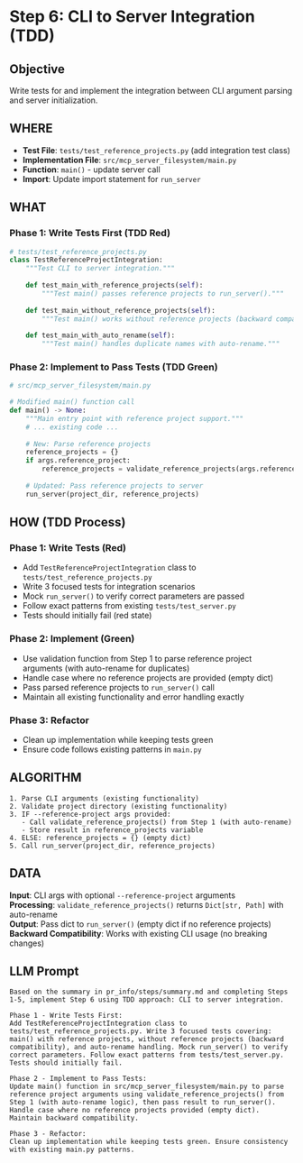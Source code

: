 # Step 6: CLI to Server Integration (TDD)

## Objective
Write tests for and implement the integration between CLI argument parsing and server initialization.

## WHERE
- **Test File**: `tests/test_reference_projects.py` (add integration test class)
- **Implementation File**: `src/mcp_server_filesystem/main.py`
- **Function**: `main()` - update server call
- **Import**: Update import statement for `run_server`

## WHAT

### Phase 1: Write Tests First (TDD Red)
```python
# tests/test_reference_projects.py
class TestReferenceProjectIntegration:
    """Test CLI to server integration."""
    
    def test_main_with_reference_projects(self):
        """Test main() passes reference projects to run_server()."""
        
    def test_main_without_reference_projects(self):
        """Test main() works without reference projects (backward compatibility)."""
        
    def test_main_with_auto_rename(self):
        """Test main() handles duplicate names with auto-rename."""
```

### Phase 2: Implement to Pass Tests (TDD Green)
```python
# src/mcp_server_filesystem/main.py

# Modified main() function call
def main() -> None:
    """Main entry point with reference project support."""
    # ... existing code ...
    
    # New: Parse reference projects
    reference_projects = {}
    if args.reference_project:
        reference_projects = validate_reference_projects(args.reference_project)
    
    # Updated: Pass reference projects to server
    run_server(project_dir, reference_projects)
```

## HOW (TDD Process)

### Phase 1: Write Tests (Red)
- Add `TestReferenceProjectIntegration` class to `tests/test_reference_projects.py`
- Write 3 focused tests for integration scenarios
- Mock `run_server()` to verify correct parameters are passed
- Follow exact patterns from existing `tests/test_server.py`
- Tests should initially fail (red state)

### Phase 2: Implement (Green)
- Use validation function from Step 1 to parse reference project arguments (with auto-rename for duplicates)
- Handle case where no reference projects are provided (empty dict)
- Pass parsed reference projects to `run_server()` call
- Maintain all existing functionality and error handling exactly

### Phase 3: Refactor
- Clean up implementation while keeping tests green
- Ensure code follows existing patterns in `main.py`

## ALGORITHM
```
1. Parse CLI arguments (existing functionality)
2. Validate project directory (existing functionality)
3. IF --reference-project args provided:
   - Call validate_reference_projects() from Step 1 (with auto-rename)
   - Store result in reference_projects variable
4. ELSE: reference_projects = {} (empty dict)
5. Call run_server(project_dir, reference_projects)
```

## DATA
**Input**: CLI args with optional `--reference-project` arguments  
**Processing**: `validate_reference_projects()` returns `Dict[str, Path]` with auto-rename  
**Output**: Pass dict to `run_server()` (empty dict if no reference projects)  
**Backward Compatibility**: Works with existing CLI usage (no breaking changes)

## LLM Prompt
```
Based on the summary in pr_info/steps/summary.md and completing Steps 1-5, implement Step 6 using TDD approach: CLI to server integration.

Phase 1 - Write Tests First:
Add TestReferenceProjectIntegration class to tests/test_reference_projects.py. Write 3 focused tests covering: main() with reference projects, without reference projects (backward compatibility), and auto-rename handling. Mock run_server() to verify correct parameters. Follow exact patterns from tests/test_server.py. Tests should initially fail.

Phase 2 - Implement to Pass Tests:
Update main() function in src/mcp_server_filesystem/main.py to parse reference project arguments using validate_reference_projects() from Step 1 (with auto-rename logic), then pass result to run_server(). Handle case where no reference projects provided (empty dict). Maintain backward compatibility.

Phase 3 - Refactor:
Clean up implementation while keeping tests green. Ensure consistency with existing main.py patterns.
```
